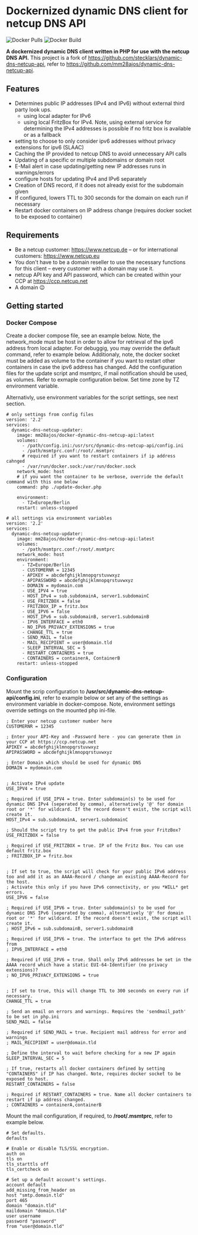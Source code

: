 # Dockernized dynamic DNS client for netcup DNS API

![Docker Pulls](https://img.shields.io/docker/pulls/mm28ajos/docker-dynamic-dns-netcup-api.svg)
![Docker Build](https://github.com/mm28ajos/docker-dynamic-dns-netcup-api/actions/workflows/build-images.yml/badge.svg) 

**A dockernized dynamic DNS client written in PHP for use with the netcup DNS API.** This project is a fork of https://github.com/stecklars/dynamic-dns-netcup-api, refer to https://github.com/mm28ajos/dynamic-dns-netcup-api.

## Features
* Determines public IP addresses (IPv4 and IPv6) without external third party look ups.
    * using local adapter for IPv6
    * using local FritzBox for IPv4. Note, using external service for determining the IPv4 addresses is possible if no fritz box is available or as a fallback
* setting to choose to only consider ipv6 addresses without privacy extensions for ipv6 (SLAAC)
* Caching the IP provided to netcup DNS to avoid unnecessary API calls
* Updating of a specific or multiple subdomains or domain root
* E-Mail alert in case updating/getting new IP addresses runs in warnings/errors
* configure hosts for updating IPv4 and IPv6 separately
* Creation of DNS record, if it does not already exist for the subdomain given
* If configured, lowers TTL to 300 seconds for the domain on each run if necessary
* Restart docker containers on IP address change (requires docker socket to be exposed to container)

## Requirements
* Be a netcup customer: https://www.netcup.de – or for international customers: https://www.netcup.eu
* You don't have to be a domain reseller to use the necessary functions for this client – every customer with a domain may use it.
* netcup API key and API password, which can be created within your CCP at https://ccp.netcup.net
* A domain :wink:

## Getting started
### Docker Compose
Create a docker compose file, see an example below. Note, the network_mode must be host in order to allow for retrieval of the ipv6 address from local adapter. For debuggig, you may override the default command, refer to example below. Additionaly, note, the docker socket must be added as volume to the container if you want to restart other containers in case the ipv6 address has changed. Add the configuration files for the update script and msmtprc, if mail notification should be used, as volumes. Refer to exmaple configuration below. Set time zone by TZ environment variable.

Alternativly, use environment variables for the script settings, see next section.

```
# only settings from config files
version: '2.2'
services:
  dynamic-dns-netcup-updater:
    image: mm28ajos/docker-dynamic-dns-netcup-api:latest
    volumes:
      - /path/config.ini:/usr/src/dynamic-dns-netcup-api/config.ini
      - /path/msmtprc.conf:/root/.msmtprc
      # required if you want to restart containers if ip address cahnged
      - /var/run/docker.sock:/var/run/docker.sock
    network_mode: host
    # if you want the container to be verbose, override the default command with this one below
    command: php ./update-docker.php

    environment:
      - TZ=Europe/Berlin
    restart: unless-stopped
```

```
# all settings via environment variables
version: '2.2'
services:
  dynamic-dns-netcup-updater:
    image: mm28ajos/docker-dynamic-dns-netcup-api:latest
    volumes:
      - /path/msmtprc.conf:/root/.msmtprc
    network_mode: host
    environment:
      - TZ=Europe/Berlin
      - CUSTOMERNR = 12345
      - APIKEY = abcdefghijklmnopqrstuvwxyz
      - APIPASSWORD = abcdefghijklmnopqrstuvwxyz
      - DOMAIN = mydomain.com
      - USE_IPV4 = true
      - HOST_IPv4 = sub.subdomainA, server1.subdomainC
      - USE_FRITZBOX = false
      - FRITZBOX_IP = fritz.box
      - USE_IPV6 = false
      - HOST_IPv6 = sub.subdomainB, server1.subdomainB
      - IPV6_INTERFACE = eth0
      - NO_IPV6_PRIVACY_EXTENSIONS = true
      - CHANGE_TTL = true
      - SEND_MAIL = false
      - MAIL_RECIPIENT = user@domain.tld
      - SLEEP_INTERVAL_SEC = 5
      - RESTART_CONTAINERS = true
      - CONTAINERS = containerA, ContainerB
    restart: unless-stopped
```
### Configuration

Mount the scrip configuration to **/usr/src/dynamic-dns-netcup-api/config.ini**, refer to example below or set any of the settings as environment variable in docker-compose. Note, environment settings override settings on the mounted php ini-file.

```
; Enter your netcup customer number here
CUSTOMERNR = 12345

; Enter your API-Key and -Password here - you can generate them in your CCP at https://ccp.netcup.net
APIKEY = abcdefghijklmnopqrstuvwxyz
APIPASSWORD = abcdefghijklmnopqrstuvwxyz

; Enter Domain which should be used for dynamic DNS
DOMAIN = mydomain.com


; Activate IPv4 update
USE_IPV4 = true

; Required if USE_IPV4 = true. Enter subdomain(s) to be used for dynamic DNS IPv4 (seperated by comma), alternatively '@' for domain root or '*' for wildcard. If the record doesn't exist, the script will create it.
HOST_IPv4 = sub.subdomainA, server1.subdomainC

; Should the script try to get the public IPv4 from your FritzBox?
USE_FRITZBOX = false

; Required if USE_FRITZBOX = true. IP of the Fritz Box. You can use default fritz.box
; FRITZBOX_IP = fritz.box


; If set to true, the script will check for your public IPv6 address too and add it as an AAAA-Record / change an existing AAAA-Record for the host.
; Activate this only if you have IPv6 connectivity, or you *WILL* get errors.
USE_IPV6 = false

; Required if USE_IPV6 = true. Enter subdomain(s) to be used for dynamic DNS IPv6 (seperated by comma), alternatively '@' for domain root or '*' for wildcard. If the record doesn't exist, the script will create it.
; HOST_IPv6 = sub.subdomainB, server1.subdomainB

; Required if USE_IPV6 = true. The interface to get the IPv6 address from
; IPV6_INTERFACE = eth0

; Required if USE_IPV6 = true. Shall only IPv6 addresses be set in the AAAA record which have a static EUI-64-Identifier (no privacy extensions)?
; NO_IPV6_PRIVACY_EXTENSIONS = true


; If set to true, this will change TTL to 300 seconds on every run if necessary.
CHANGE_TTL = true

; Send an email on errors and warnings. Requires the 'sendmail_path' to be set in php.ini
SEND_MAIL = false

; Required if SEND_MAIL = true. Recipient mail address for error and warnings
; MAIL_RECIPIENT = user@domain.tld

; Define the interval to wait before checking for a new IP again
SLEEP_INTERVAL_SEC = 5

; If true, restarts all docker containers defined by setting "CONTAINERS" if IP has changed. Note, requires docker socket to be exposed to host.
RESTART_CONTAINERS = false

; Required if RESTART_CONTAINERS = true. Name all docker containers to restart if ip address changed.
; CONTAINERS = containerA,containerB
```

Mount the mail configuration, if required, to **/root/.msmtprc**, refer to example below.

```
# Set defaults.
defaults

# Enable or disable TLS/SSL encryption.
auth on
tls on
tls_starttls off
tls_certcheck on

# Set up a default account's settings.
account default
add_missing_from_header on
host "smtp.domain.tld"
port 465
domain "domain.tld"
maildomain "domain.tld"
user username
password "password"
from "user@domain.tld"
```
